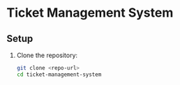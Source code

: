 # Ticket Management System

## Setup

1. Clone the repository:
   ```bash
   git clone <repo-url>
   cd ticket-management-system

